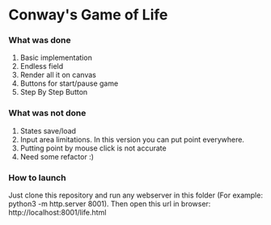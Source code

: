 # Conway's Game of Life
### What was done
1. Basic implementation 
2. Endless field
3. Render all it on canvas
4. Buttons for start/pause game
5. Step By Step Button

### What was not done
1. States save/load
2. Input area limitations. In this version you can put point everywhere.
3. Putting point by mouse click is not accurate
4. Need some refactor :)

### How to launch
Just clone this repository and run any webserver in this folder (For example: python3 -m http.server 8001).
Then open this url in browser: http://localhost:8001/life.html

